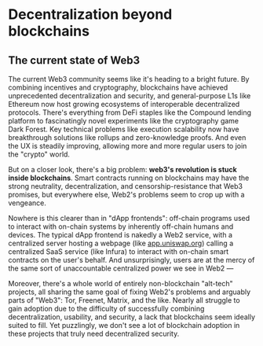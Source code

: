 # Decentralization beyond blockchains

## The current state of Web3

The current Web3 community seems like it's heading to a bright future. By combining incentives and cryptography, blockchains have achieved unprecedented decentralization and security, and general-purpose L1s like Ethereum now host growing ecosystems of interoperable decentralized protocols. There's everything from DeFi staples like the Compound lending platform to fascinatingly novel experiments like the cryptography game Dark Forest. Key technical problems like execution scalability now have breakthrough solutions like rollups and zero-knowledge proofs. And even the UX is steadily improving, allowing more and more regular users to join the "crypto" world.

But on a closer look, there's a big problem: **web3's revolution is stuck inside blockchains**. Smart contracts running on blockchains may have the strong neutrality, decentralization, and censorship-resistance that Web3 promises, but everywhere else, Web2's problems seem to crop up with a vengeance.

Nowhere is this clearer than in "dApp frontends": off-chain programs used to interact with on-chain systems by inherently off-chain humans and devices. The typical dApp frontend is nakedly a Web2 service, with a centralized server hosting a webpage (like [app.uniswap.org](https://app.u)) calling a centralized SaaS service (like Infura) to interact with on-chain smart contracts on the user's behalf. And unsurprisingly, users are at the mercy of the same sort of unaccountable centralized power we see in Web2 &mdash;

Moreover, there's a whole world of entirely non-blockchain "alt-tech" projects, all sharing the same goal of fixing Web2's problems and arguably parts of "Web3": Tor, Freenet, Matrix, and the like. Nearly all struggle to gain adoption due to the difficulty of successfully combining decentralization, usability, and security, a lack that blockchains seem ideally suited to fill. Yet puzzlingly, we don't see a lot of blockchain adoption in these projects that truly need decentralized security.

##
